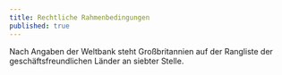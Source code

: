 ```yaml
---
title: Rechtliche Rahmenbedingungen
published: true
---
```


Nach Angaben der Weltbank steht Großbritannien auf der Rangliste der geschäftsfreundlichen Länder an siebter Stelle.

